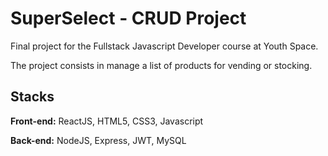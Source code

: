 
# SuperSelect - CRUD Project

Final project for the Fullstack Javascript Developer course at Youth Space.

The project consists in manage a list of products for vending or stocking.


## Stacks

**Front-end:** ReactJS, HTML5, CSS3, Javascript

**Back-end:** NodeJS, Express, JWT, MySQL

